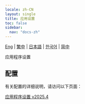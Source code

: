 ```yaml
---
locale: zh-CN
layout: single
title: 应用设置
toc: false
sidebar:
  nav: "docs-zh"
---
```

[Eng](/dancexr/features/application_settings.md) | [繁中](/tw/dancexr/features/application_settings.md) | [日本語](/jp/dancexr/features/application_settings.md) | [한국어](/kr/dancexr/features/application_settings.md) | [简中](/zh/dancexr/features/application_settings.md)

应用程序设置

## 配置

有关配置的详细说明，请访问以下页面：

[应用程序设置 v2025.4](/dancexr/menu/2025.4/system/application_settings)